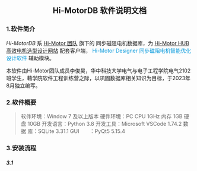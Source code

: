## <center> Hi-MotorDB 软件说明文档

### 1.软件简介

*Hi-MotorDB* 系 [Hi-Motor 团队](www.hi-motor.site) 旗下的 同步磁阻电机数据库，为 [Hi-Motor HUB 高效电机选型设计网站](https://hub.hi-motor.site) 配套客户端， <label style="color:#0097db">Hi-Motor Designer 同步磁阻电机智能优化设计软件</label> 辅助模块。

本软件由Hi-Motor团队成员李俊昊，华中科技大学电气与电子工程学院电气2102班学生，藉学院软件工程训练营之际，以巩固数据库相关知识为目标，于2023年8月独立编写。


### 2.软件概要

> 软件环境：Window 7 及以上版本
> 硬件环境：PC CPU 1GHz 内存 1GB 硬盘 10GB
> 开发语言：Python 3.8
> 开发工具：Microsoft VSCode 1.74.2
> 数 据 库：SQLite 3.31.1
> GUI&emsp;&emsp;：PyQt5 5.15.4


### 3.安装流程

##### 3.1 
